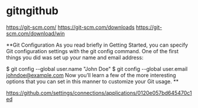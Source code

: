 # gitngithub

https://git-scm.com/
https://git-scm.com/downloads
https://git-scm.com/download/win


**Git Configuration
As you read briefly in Getting Started, you can specify Git configuration settings with the git config command. One of the first things you did was set up your name and email address:

$ git config --global user.name "John Doe"
$ git config --global user.email johndoe@example.com
Now you’ll learn a few of the more interesting options that you can set in this manner to customize your Git usage.
**























https://github.com/settings/connections/applications/0120e057bd645470c1ed
